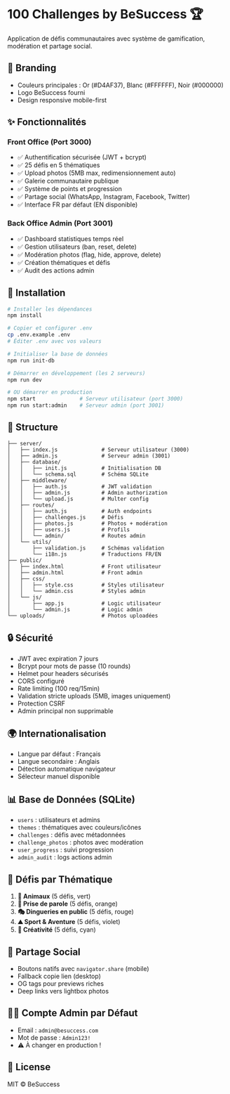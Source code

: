 # 100 Challenges by BeSuccess 🏆

Application de défis communautaires avec système de gamification, modération et partage social.

## 🎨 Branding
- Couleurs principales : Or (#D4AF37), Blanc (#FFFFFF), Noir (#000000)
- Logo BeSuccess fourni
- Design responsive mobile-first

## ✨ Fonctionnalités

### Front Office (Port 3000)
- ✅ Authentification sécurisée (JWT + bcrypt)
- ✅ 25 défis en 5 thématiques
- ✅ Upload photos (5MB max, redimensionnement auto)
- ✅ Galerie communautaire publique
- ✅ Système de points et progression
- ✅ Partage social (WhatsApp, Instagram, Facebook, Twitter)
- ✅ Interface FR par défaut (EN disponible)

### Back Office Admin (Port 3001)
- ✅ Dashboard statistiques temps réel
- ✅ Gestion utilisateurs (ban, reset, delete)
- ✅ Modération photos (flag, hide, approve, delete)
- ✅ Création thématiques et défis
- ✅ Audit des actions admin

## 🚀 Installation

```bash
# Installer les dépendances
npm install

# Copier et configurer .env
cp .env.example .env
# Éditer .env avec vos valeurs

# Initialiser la base de données
npm run init-db

# Démarrer en développement (les 2 serveurs)
npm run dev

# OU démarrer en production
npm start              # Serveur utilisateur (port 3000)
npm run start:admin    # Serveur admin (port 3001)
```

## 📁 Structure

```
├── server/
│   ├── index.js              # Serveur utilisateur (3000)
│   ├── admin.js              # Serveur admin (3001)
│   ├── database/
│   │   ├── init.js           # Initialisation DB
│   │   └── schema.sql        # Schéma SQLite
│   ├── middleware/
│   │   ├── auth.js           # JWT validation
│   │   ├── admin.js          # Admin authorization
│   │   └── upload.js         # Multer config
│   ├── routes/
│   │   ├── auth.js           # Auth endpoints
│   │   ├── challenges.js     # Défis
│   │   ├── photos.js         # Photos + modération
│   │   ├── users.js          # Profils
│   │   └── admin/            # Routes admin
│   └── utils/
│       ├── validation.js     # Schémas validation
│       └── i18n.js           # Traductions FR/EN
├── public/
│   ├── index.html            # Front utilisateur
│   ├── admin.html            # Front admin
│   ├── css/
│   │   ├── style.css         # Styles utilisateur
│   │   └── admin.css         # Styles admin
│   └── js/
│       ├── app.js            # Logic utilisateur
│       └── admin.js          # Logic admin
└── uploads/                  # Photos uploadées
```

## 🔒 Sécurité

- JWT avec expiration 7 jours
- Bcrypt pour mots de passe (10 rounds)
- Helmet pour headers sécurisés
- CORS configuré
- Rate limiting (100 req/15min)
- Validation stricte uploads (5MB, images uniquement)
- Protection CSRF
- Admin principal non supprimable

## 🌍 Internationalisation

- Langue par défaut : Français
- Langue secondaire : Anglais
- Détection automatique navigateur
- Sélecteur manuel disponible

## 📊 Base de Données (SQLite)

- `users` : utilisateurs et admins
- `themes` : thématiques avec couleurs/icônes
- `challenges` : défis avec métadonnées
- `challenge_photos` : photos avec modération
- `user_progress` : suivi progression
- `admin_audit` : logs actions admin

## 🎯 Défis par Thématique

1. **🐾 Animaux** (5 défis, vert)
2. **🎤 Prise de parole** (5 défis, orange)
3. **🎭 Dingueries en public** (5 défis, rouge)
4. **⛰️ Sport & Aventure** (5 défis, violet)
5. **🎨 Créativité** (5 défis, cyan)

## 📱 Partage Social

- Boutons natifs avec `navigator.share` (mobile)
- Fallback copie lien (desktop)
- OG tags pour previews riches
- Deep links vers lightbox photos

## 👨‍💼 Compte Admin par Défaut

- Email : `admin@besuccess.com`
- Mot de passe : `Admin123!`
- ⚠️ À changer en production !

## 📝 License

MIT © BeSuccess
